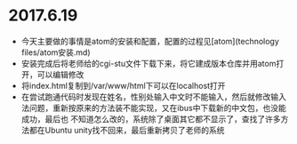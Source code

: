    # 2017.6.19
   * 今天主要做的事情是atom的安装和配置，配置的过程见[atom](technology files/atom安装.md)
   * 安装完成后将老师给的cgi-stu文件下载下来，将它建成版本仓库并用atom打开，可以编辑修改
   * 将index.html复制到/var/www/html下可以在localhost打开
   * 在尝试跑通代码时发现在姓名，性别处输入中文时不能输入，然后就修改输入法问题，重新按原来的方法装不能实现，又在ibus中下载新的中文包，也没能成功，最后也 不知道怎么改的，系统除了桌面其它都不显示了，查找了许多方法都在Ubuntu unity找不回来，最后重新拷贝了老师的系统
